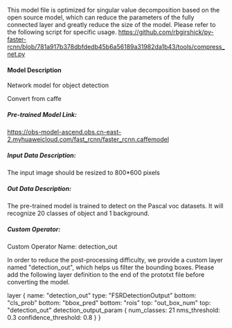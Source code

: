 This model file is optimized for singular value decomposition based on the open source model,
which can reduce the parameters of the fully connected layer and greatly reduce the size of the model.
Please refer to the following script for specific usage.
https://github.com/rbgirshick/py-faster-rcnn/blob/781a917b378dbfdedb45b6a56189a31982da1b43/tools/compress_net.py

#### Model Description

Network model for object detection

Convert from caffe

##### Pre-trained Model Link:

https://obs-model-ascend.obs.cn-east-2.myhuaweicloud.com/fast_rcnn/faster_rcnn.caffemodel

##### Input Data Description:

The input image should be resized to 800*600 pixels

##### Out Data Description:

The pre-trained model is trained to detect on the Pascal voc datasets. It will recognize 20 classes of object and 1 background.

##### Custom Operator:

Custom Operator Name: detection_out

In order to reduce the post-processing difficulty, we provide a custom layer named "detection_out",
which helps us filter the bounding boxes.
Please add the following layer definition to the end of the prototxt file before converting the model.

layer {
  name: "detection_out"
  type: "FSRDetectionOutput"
  bottom: "cls_prob"
  bottom: "bbox_pred"
  bottom: "rois"
  top: "out_box_num"
  top: "detection_out"
  detection_output_param {
    num_classes: 21
    nms_threshold: 0.3
    confidence_threshold: 0.8
  }
}
